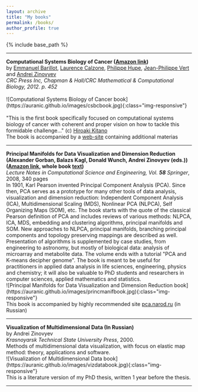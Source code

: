 ```yaml
---
layout: archive
title: "My books"
permalink: /books/
author_profile: true
---
```


{% include base_path %}
<hr>

<div>
<b>Computational Systems Biology of Cancer (<a href="http://www.amazon.fr/Computational-Systems-Biology-Emmanuel-Barillot/dp/1439831440">Amazon link</a>)</b><br>by <a href="http://curie.fr/fr/profile/barillot-002972">Emmanuel Barillot</a>, <a href="https://perso.curie.fr/Laurence.Calzone/Homepage.html">Laurence Calzone</a>, <a href="http://u900.curie.fr/en/profile/philippe-hupe-00430">Philippe Hupe</a>, <a href="http://cbio.ensmp.fr/~jvert/">Jean-Philippe Vert</a> and <a href="http://www.ihes.fr/~zinovyev">Andrei Zinovyev</a>
<br><i>CRC Press Inc, Chapman & Hall/CRC Mathematical & Computational Biology, 2012. p. 452</i><br><br>
</div>
![Computational Systems Biology of Cancer book](https://auranic.github.io/images/csbcbook.jpg){:class="img-responsive"}
<br><br>
<div class="row">
<div class="col-md-6">
</div>
<div class="col-md-6">
"This is the first book specifically focused on computational systems biology of cancer with coherent and proper vision on how to tackle this formidable challenge..." (c) <a href="http://en.wikipedia.org/wiki/Hiroaki_Kitano">Hiroaki Kitano</a>
<br>
The book is accompanied by a <a href="http://www.cancer-systems-biology.net/">web-site</a> containing additional materias
</div>
</div>

<p></p>
<hr>


<div>
<b>Principal Manifolds for Data Visualization and Dimension Reduction  (Alexander Gorban, Balazs Kagl, Donald Wunch, Andrei Zinovyev (eds.))
(<a href="http://www.amazon.ca/Principal-Manifolds-Visualization-Dimension-Reduction/dp/3540737499">Amazon link</a>, whole book <a href="http://pca.narod.ru/contentsgkwz.htm">text</a>)</b>
<br><i>Lecture Notes in Computational Science and Engineering, Vol. <b>58</b> Springer</i>, 2008, 340 pages<br>
In 1901, Karl Pearson invented Principal Component Analysis (PCA). Since then, PCA serves as a prototype for many other tools of data analysis, visualization and dimension reduction: Independent Component Analysis (ICA), Multidimensional Scaling (MDS), Nonlinear PCA (NLPCA), Self Organizing Maps (SOM), etc. The book starts with the quote of the classical Pearson definition of PCA and includes reviews of various methods: NLPCA, ICA, MDS, embedding and clustering algorithms, principal manifolds and SOM. New approaches to NLPCA, principal manifolds, branching principal components and topology preserving mappings are described as well. Presentation of algorithms is supplemented by case studies, from engineering to astronomy, but mostly of biological data: analysis of microarray and metabolite data. The volume ends with a tutorial "PCA and K-means decipher genome". The book is meant to be useful for practitioners in applied data analysis in life sciences, engineering, physics and chemistry; it will also be valuable to PhD students and researchers in computer sciences, applied mathematics and statistics.
</div>
![Principal Manifolds for Data Visualization and Dimension Reduction book](https://auranic.github.io/images/princmanifbook.jpg){:class="img-responsive"}
<br>
<div class="row">
This book is accompanied by highly recommended site <a href="http://pca.narod.ru">pca.narod.ru</a> (in Russian)
</div>

<hr>

<div>
<b>Visualization of Multidimensional Data (In Russian)</b><br>by Andrei Zinovyev 
<br><i>Krasnoyarsk Technical State University Press</i>, 2000.<br>
Methods of multidimensional data visualization, with focus on elastic map method: theory, applications and software.
</div>
![Visualization of Multidimensional Data book](https://auranic.github.io/images/vizdatabook.jpg){:class="img-responsive"}
<br>
<div class="row">
This is a literature version of my PhD thesis, written 1 year before the thesis.
</div>
<hr>
